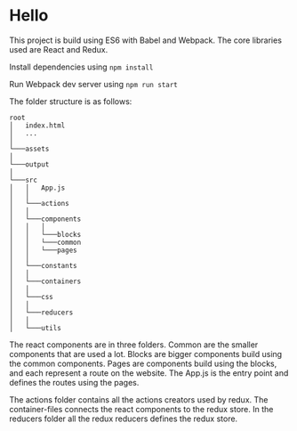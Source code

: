 # Hello
This project is build using ES6 with Babel and Webpack.
The core libraries used are React and Redux. 

Install dependencies using <code>npm install</code>

Run Webpack dev server using <code>npm run start</code>

The folder structure is as follows:

```
root
│   index.html
│   ...   
│
└───assets
│
└───output   
│   
└───src  
│   │   App.js
│   │
│   └───actions  
│   │
│   └───components
│   │   │
│   │   └───blocks
│   │   └───common
│   │   └───pages
│   │    
│   └───constants
│   │    
│   └───containers
│   │    
│   └───css
│   │    
│   └───reducers
│   │    
│   └───utils
```

The react components are in three folders. 
Common are the smaller components that are used a lot. 
Blocks are bigger components build using the common components. 
Pages are components build using the blocks, and each represent a route on the website. 
The App.js is the entry point and defines the routes using the pages.

The actions folder contains all the actions creators used by redux. 
The container-files connects the react components to the redux store. 
In the reducers folder all the redux reducers defines the redux store. 
